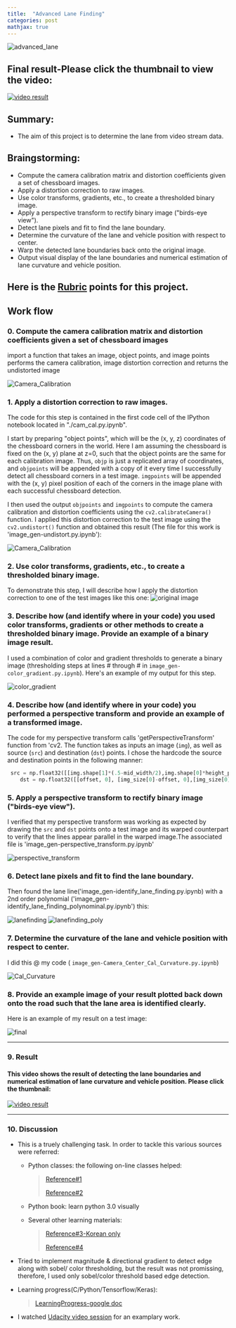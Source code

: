 ```yaml
---
title:  "Advanced Lane Finding"
categories: post
mathjax: true
---
```

![advanced_lane](https://github.com/SeokLeeUS/seokleeus.github.io/raw/master/_images/_advanced_lane/advanced_lane.gif)

## Final result-Please click the thumbnail to view the video:
[![video result](https://img.youtube.com/vi/w1pMOmGl-lU/hqdefault.jpg)](https://youtu.be/w1pMOmGl-lU) 

## Summary:
 -  The aim of this project is to determine the lane from video stream data. 

## Braingstorming:

* Compute the camera calibration matrix and distortion coefficients given a set of chessboard images.
* Apply a distortion correction to raw images.
* Use color transforms, gradients, etc., to create a thresholded binary image.
* Apply a perspective transform to rectify binary image ("birds-eye view").
* Detect lane pixels and fit to find the lane boundary.
* Determine the curvature of the lane and vehicle position with respect to center.
* Warp the detected lane boundaries back onto the original image.
* Output visual display of the lane boundaries and numerical estimation of lane curvature and vehicle position.

[//]: # (Image References)

[image1]: ./examples/undistort_output.png "Undistorted"
[image2]: ./test_images/test1.jpg "Road Transformed"
[image3]: ./examples/binary_combo_example.jpg "Binary Example"
[image4]: ./examples/warped_straight_lines.jpg "Warp Example"
[image5]: ./examples/color_fit_lines.jpg "Fit Visual"
[image6]: ./examples/example_output.jpg "Output"
[video1]: ./project_video.mp4 "Video"

## Here is the [Rubric](https://review.udacity.com/#!/rubrics/571/view) points for this project.  

## Work flow

### **0. Compute the camera calibration matrix and distortion coefficients given a set of chessboard images**

import a function that takes an image, object points, and image points performs the camera calibration, image distortion correction and 
returns the undistorted image

![Camera_Calibration](https://github.com/SeokLeeUS/seokleeus.github.io/raw/master/_images/_advanced_lane/camera_cal/corners_found8.jpg)


### **1. Apply a distortion correction to raw images.**

The code for this step is contained in the first code cell of the IPython notebook located in "./cam_cal.py.ipynb". 

I start by preparing "object points", which will be the (x, y, z) coordinates of the chessboard corners in the world. Here I am assuming the chessboard is fixed on the (x, y) plane at z=0, such that the object points are the same for each calibration image.  Thus, `objp` is just a replicated array of coordinates, and `objpoints` will be appended with a copy of it every time I successfully detect all chessboard corners in a test image.  `imgpoints` will be appended with the (x, y) pixel position of each of the corners in the image plane with each successful chessboard detection.  

I then used the output `objpoints` and `imgpoints` to compute the camera calibration and distortion coefficients using the `cv2.calibrateCamera()` function.  I applied this distortion correction to the test image using the `cv2.undistort()` function and obtained this result (The file for this work is 'image_gen-undistort.py.ipynb'): 

![Camera_Calibration](https://github.com/SeokLeeUS/seokleeus.github.io/raw/master/_images/_advanced_lane/test_images/undistort0.jpg)

### **2. Use color transforms, gradients, etc., to create a thresholded binary image.**

To demonstrate this step, I will describe how I apply the distortion correction to one of the test images like this one:
![original image](https://github.com/SeokLeeUS/seokleeus.github.io/raw/master/_images/_advanced_lane/test_images/undistort2.jpg)

### **3. Describe how (and identify where in your code) you used color transforms, gradients or other methods to create a thresholded binary image.  Provide an example of a binary image result.**

I used a combination of color and gradient thresholds to generate a binary image (thresholding steps at lines # through # in `image_gen-color_gradient.py.ipynb`).  Here's an example of my output for this step. 

![color_gradient](https://github.com/SeokLeeUS/seokleeus.github.io/raw/master/_images/_advanced_lane/test_images/color_gradient2.jpg)

### **4. Describe how (and identify where in your code) you performed a perspective transform and provide an example of a transformed image.** 

The code for my perspective transform calls 'getPerspectiveTransform' function from 'cv2. The function takes as inputs an image (`img`), as well as source (`src`) and destination (`dst`) points.  I chose the hardcode the source and destination points in the following manner:

```python
 src = np.float32([[img.shape[1]*(.5-mid_width/2),img.shape[0]*height_pct],[img.shape[1]*(.5+mid_width/2),img.shape[0]*height_pct],[img.shape[1]*(.5+bot_width/2),img.shape[0]*bottom_trim],[img.shape[1]*(.5-bot_width/2),img.shape[0]*bottom_trim]])
    dst = np.float32([[offset, 0], [img_size[0]-offset, 0],[img_size[0]-offset, img_size[1]],[offset, img_size[1]]])
```
### **5. Apply a perspective transform to rectify binary image ("birds-eye view").**

I verified that my perspective transform was working as expected by drawing the `src` and `dst` points onto a test image and its warped counterpart to verify that the lines appear parallel in the warped image.The associated file is 'image_gen-perspective_transform.py.ipynb'

![perspective_transform](https://github.com/SeokLeeUS/seokleeus.github.io/raw/master/_images/_advanced_lane/test_images/perspective_transform2.jpg)

### **6. Detect lane pixels and fit to find the lane boundary.**

Then found the lane line('image_gen-identify_lane_finding.py.ipynb) with a 2nd order polynomial ('image_gen-identify_lane_finding_polynominal.py.ipynb') this:

![lanefinding](https://github.com/SeokLeeUS/seokleeus.github.io/raw/master/_images/_advanced_lane/test_images/identify_lane_finding2.jpg)
![lanefinding_poly](https://github.com/SeokLeeUS/seokleeus.github.io/raw/master/_images/_advanced_lane/test_images/identify_lane_finding_polyfit2.jpg)

### **7. Determine the curvature of the lane and vehicle position with respect to center.**

I did this @ my code ( `image_gen-Camera_Center_Cal_Curvature.py.ipynb`)

![Cal_Curvature](https://github.com/SeokLeeUS/seokleeus.github.io/raw/master/_images/_advanced_lane/test_images/cal_curvature2.jpg)

### **8. Provide an example image of your result plotted back down onto the road such that the lane area is identified clearly.**

Here is an example of my result on a test image:

![final](https://github.com/SeokLeeUS/seokleeus.github.io/raw/master/_images/_advanced_lane/test_images/final2.jpg)

---

### **9. Result** 

#### This video shows the result of detecting the lane boundaries and numerical estimation of lane curvature and vehicle position. Please click the thumbnail:

[![video result](https://img.youtube.com/vi/w1pMOmGl-lU/hqdefault.jpg)](https://youtu.be/w1pMOmGl-lU) 

---

### **10. Discussion**

- This is a truely challenging task. 
In order to tackle this various sources were referred:

  - Python classes: the following on-line classes helped:
    >[Reference#1](https://www.udemy.com/complete-python-bootcamp/)
    >
    >[Reference#2](https://www.coursera.org/specializations/python)

  - Python book:
learn python 3.0 visually

  - Several other learning materials:
    >[Reference#3-Korean only](https://wikidocs.net/book/110)
    >
    >[Reference#4](https://www.youtube.com/playlist?list=PLEA1FEF17E1E5C0DA)

- Tried to implement magnitude & directional gradient to detect edge along with sobel/ color thresholding, but the result was not promissing, therefore, I used only sobel/color threshold based edge detection. 

- Learning progress(C/Python/Tensorflow/Keras): 

  >[LearningProgress-google doc](https://docs.google.com/spreadsheets/d/1ZMtaS0Ifh5b9AcZpMV0RAKk8vmG7To65acA2ZQdAIHE/edit?usp=sharing)

- I watched [Udacity video session](https://www.youtube.com/watch?v=vWY8YUayf9Q&feature=youtu.be) for an examplary work. 




